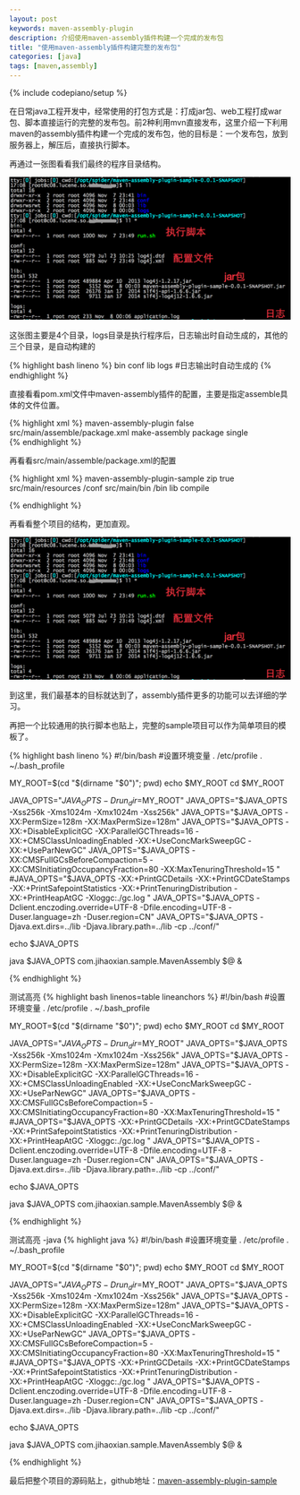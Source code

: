 ```yaml
---
layout: post
keywords: maven-assembly-plugin
description: 介绍使用maven-assembly插件构建一个完成的发布包
title: "使用maven-assembly插件构建完整的发布包"
categories: [java]
tags: [maven,assembly]
---
```

{% include codepiano/setup %}

在日常java工程开发中，经常使用的打包方式是：打成jar包、web工程打成war包、脚本直接运行的完整的发布包。前2种利用mvn直接发布，这里介绍一下利用maven的assembly插件构建一个完成的发布包，他的目标是：一个发布包，放到服务器上，解压后，直接执行脚本。

再通过一张图看看我们最终的程序目录结构。

<img src="/image/20141108-1@2x.png" />

这张图主要是4个目录，logs目录是执行程序后，日志输出时自动生成的，其他的三个目录，是自动构建的

{% highlight bash lineno %}
bin
conf 
lib
logs #日志输出时自动生成的
{% endhighlight %}

直接看看pom.xml文件中maven-assembly插件的配置，主要是指定assemble具体的文件位置。

{% highlight xml %}
<plugin>
    <artifactId>maven-assembly-plugin</artifactId>
    <configuration>
        <appendAssemblyId>false</appendAssemblyId>
        <descriptors>
            <descriptor>src/main/assemble/package.xml</descriptor><!-- 这里是具体配置文件的位置 -->
        </descriptors>
    </configuration>
    <executions>
        <execution>
            <id>make-assembly</id>
            <phase>package</phase>
            <goals>
                <goal>single</goal><!-- 只运行一次 -->  
            </goals>
        </execution>
    </executions>
</plugin>
{% endhighlight %}

再看看src/main/assemble/package.xml的配置

{% highlight xml %}
<assembly xmlns="http://maven.apache.org/POM/4.0.0" xmlns:xsi="http://www.w3.org/2001/XMLSchema-instance"
    xsi:schemaLocation="http://maven.apache.org/POM/4.0.0 http://maven.apache.org/xsd/assembly-1.0.0.xsd">
    <id>maven-assembly-plugin-sample</id>
    <formats>
        <format>zip</format><!-- 文件类型。支持：zip;gz;tar;tar.gz;tar.bz2 -->
    </formats>
    <includeBaseDirectory>true</includeBaseDirectory><!-- 压缩包是否包含项目本身的文件夹 -->
    <fileSets>
        <fileSet>
            <directory>src/main/resources</directory><!-- 将项目中的文件输出到发布包的目录。这里是将resources目录下的配置文件输出到conf目录下 -->
            <outputDirectory>/conf</outputDirectory>
        </fileSet>
        <fileSet>
            <directory>src/main/bin</directory><!-- 这里放的是执行脚本 -->
            <outputDirectory>/bin</outputDirectory>
        </fileSet>
    </fileSets>
    <dependencySets>
        <dependencySet><!-- 将依赖的jar输出到lib目录下 -->
            <outputDirectory>lib</outputDirectory>
            <scope>compile</scope>
        </dependencySet>
    </dependencySets>
</assembly>

{% endhighlight %}

再看看整个项目的结构，更加直观。

<img src="/image/20141108-1@2x.png" />

到这里，我们最基本的目标就达到了，assembly插件更多的功能可以去详细的学习。

再把一个比较通用的执行脚本也贴上，完整的sample项目可以作为简单项目的模板了。

{% highlight bash lineno %}
#!/bin/bash
#设置环境变量
. /etc/profile
. ~/.bash_profile

MY_ROOT=$(cd "$(dirname "$0")"; pwd)
echo $MY_ROOT
cd $MY_ROOT

JAVA_OPTS="$JAVA_OPTS -Drun_dir=$MY_ROOT"
JAVA_OPTS="$JAVA_OPTS -Xss256k -Xms1024m -Xmx1024m -Xss256k"
JAVA_OPTS="$JAVA_OPTS -XX:PermSize=128m -XX:MaxPermSize=128m"
JAVA_OPTS="$JAVA_OPTS -XX:+DisableExplicitGC -XX:ParallelGCThreads=16 -XX:+CMSClassUnloadingEnabled -XX:+UseConcMarkSweepGC -XX:+UseParNewGC"
JAVA_OPTS="$JAVA_OPTS -XX:CMSFullGCsBeforeCompaction=5 -XX:CMSInitiatingOccupancyFraction=80 -XX:MaxTenuringThreshold=15 "
#JAVA_OPTS="$JAVA_OPTS -XX:+PrintGCDetails -XX:+PrintGCDateStamps -XX:+PrintSafepointStatistics -XX:+PrintTenuringDistribution -XX:+PrintHeapAtGC -Xloggc:./gc.log "
JAVA_OPTS="$JAVA_OPTS -Dclient.enczoding.override=UTF-8 -Dfile.encoding=UTF-8 -Duser.language=zh -Duser.region=CN"
JAVA_OPTS="$JAVA_OPTS -Djava.ext.dirs=../lib -Djava.library.path=../lib -cp ../conf/"

echo $JAVA_OPTS

java $JAVA_OPTS com.jihaoxian.sample.MavenAssembly $@ &

{% endhighlight %}

测试高亮 
{% highlight bash linenos=table lineanchors %}
#!/bin/bash
#设置环境变量
. /etc/profile
. ~/.bash_profile

MY_ROOT=$(cd "$(dirname "$0")"; pwd)
echo $MY_ROOT
cd $MY_ROOT

JAVA_OPTS="$JAVA_OPTS -Drun_dir=$MY_ROOT"
JAVA_OPTS="$JAVA_OPTS -Xss256k -Xms1024m -Xmx1024m -Xss256k"
JAVA_OPTS="$JAVA_OPTS -XX:PermSize=128m -XX:MaxPermSize=128m"
JAVA_OPTS="$JAVA_OPTS -XX:+DisableExplicitGC -XX:ParallelGCThreads=16 -XX:+CMSClassUnloadingEnabled -XX:+UseConcMarkSweepGC -XX:+UseParNewGC"
JAVA_OPTS="$JAVA_OPTS -XX:CMSFullGCsBeforeCompaction=5 -XX:CMSInitiatingOccupancyFraction=80 -XX:MaxTenuringThreshold=15 "
#JAVA_OPTS="$JAVA_OPTS -XX:+PrintGCDetails -XX:+PrintGCDateStamps -XX:+PrintSafepointStatistics -XX:+PrintTenuringDistribution -XX:+PrintHeapAtGC -Xloggc:./gc.log "
JAVA_OPTS="$JAVA_OPTS -Dclient.enczoding.override=UTF-8 -Dfile.encoding=UTF-8 -Duser.language=zh -Duser.region=CN"
JAVA_OPTS="$JAVA_OPTS -Djava.ext.dirs=../lib -Djava.library.path=../lib -cp ../conf/"

echo $JAVA_OPTS

java $JAVA_OPTS com.jihaoxian.sample.MavenAssembly $@ &

{% endhighlight %}

测试高亮 -java
{% highlight java %}
#!/bin/bash
#设置环境变量
. /etc/profile
. ~/.bash_profile

MY_ROOT=$(cd "$(dirname "$0")"; pwd)
echo $MY_ROOT
cd $MY_ROOT

JAVA_OPTS="$JAVA_OPTS -Drun_dir=$MY_ROOT"
JAVA_OPTS="$JAVA_OPTS -Xss256k -Xms1024m -Xmx1024m -Xss256k"
JAVA_OPTS="$JAVA_OPTS -XX:PermSize=128m -XX:MaxPermSize=128m"
JAVA_OPTS="$JAVA_OPTS -XX:+DisableExplicitGC -XX:ParallelGCThreads=16 -XX:+CMSClassUnloadingEnabled -XX:+UseConcMarkSweepGC -XX:+UseParNewGC"
JAVA_OPTS="$JAVA_OPTS -XX:CMSFullGCsBeforeCompaction=5 -XX:CMSInitiatingOccupancyFraction=80 -XX:MaxTenuringThreshold=15 "
#JAVA_OPTS="$JAVA_OPTS -XX:+PrintGCDetails -XX:+PrintGCDateStamps -XX:+PrintSafepointStatistics -XX:+PrintTenuringDistribution -XX:+PrintHeapAtGC -Xloggc:./gc.log "
JAVA_OPTS="$JAVA_OPTS -Dclient.enczoding.override=UTF-8 -Dfile.encoding=UTF-8 -Duser.language=zh -Duser.region=CN"
JAVA_OPTS="$JAVA_OPTS -Djava.ext.dirs=../lib -Djava.library.path=../lib -cp ../conf/"

echo $JAVA_OPTS

java $JAVA_OPTS com.jihaoxian.sample.MavenAssembly $@ &

{% endhighlight %}

最后把整个项目的源码贴上，github地址：[maven-assembly-plugin-sample](https://github.com/aiter/maven-assembly-plugin-sample)


